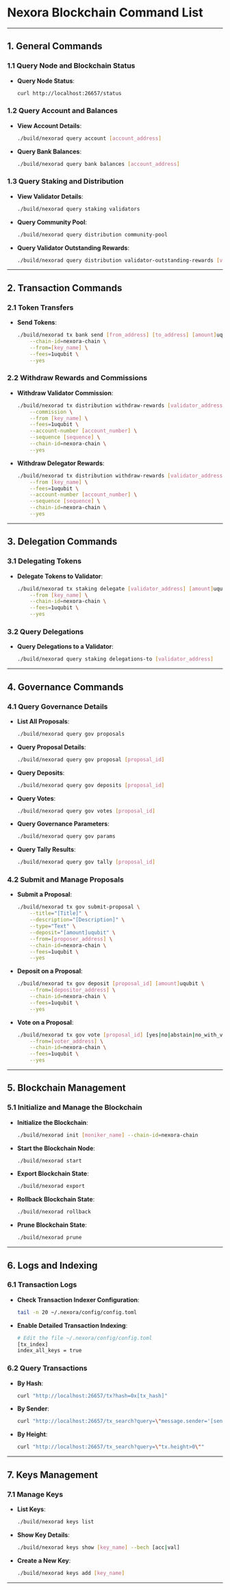 # **Nexora Blockchain Command List**

---

## **1. General Commands**

### 1.1 Query Node and Blockchain Status
- **Query Node Status**:
  ```bash
  curl http://localhost:26657/status
  ```

### 1.2 Query Account and Balances
- **View Account Details**:
  ```bash
  ./build/nexorad query account [account_address]
  ```
- **Query Bank Balances**:
  ```bash
  ./build/nexorad query bank balances [account_address]
  ```

### 1.3 Query Staking and Distribution
- **View Validator Details**:
  ```bash
  ./build/nexorad query staking validators
  ```
- **Query Community Pool**:
  ```bash
  ./build/nexorad query distribution community-pool
  ```
- **Query Validator Outstanding Rewards**:
  ```bash
  ./build/nexorad query distribution validator-outstanding-rewards [validator_address]
  ```

---

## **2. Transaction Commands**

### 2.1 Token Transfers
- **Send Tokens**:
  ```bash
  ./build/nexorad tx bank send [from_address] [to_address] [amount]uqubit \
      --chain-id=nexora-chain \
      --from=[key_name] \
      --fees=1uqubit \
      --yes
  ```

### 2.2 Withdraw Rewards and Commissions
- **Withdraw Validator Commission**:
  ```bash
  ./build/nexorad tx distribution withdraw-rewards [validator_address] \
      --commission \
      --from [key_name] \
      --fees=1uqubit \
      --account-number [account_number] \
      --sequence [sequence] \
      --chain-id=nexora-chain \
      --yes
  ```
- **Withdraw Delegator Rewards**:
  ```bash
  ./build/nexorad tx distribution withdraw-rewards [validator_address] \
      --from [key_name] \
      --fees=1uqubit \
      --account-number [account_number] \
      --sequence [sequence] \
      --chain-id=nexora-chain \
      --yes
  ```

---

## **3. Delegation Commands**

### 3.1 Delegating Tokens
- **Delegate Tokens to Validator**:
  ```bash
  ./build/nexorad tx staking delegate [validator_address] [amount]uqubit \
      --from [key_name] \
      --chain-id=nexora-chain \
      --fees=1uqubit \
      --yes
  ```

### 3.2 Query Delegations
- **Query Delegations to a Validator**:
  ```bash
  ./build/nexorad query staking delegations-to [validator_address]
  ```

---

## **4. Governance Commands**

### 4.1 Query Governance Details
- **List All Proposals**:
  ```bash
  ./build/nexorad query gov proposals
  ```
- **Query Proposal Details**:
  ```bash
  ./build/nexorad query gov proposal [proposal_id]
  ```
- **Query Deposits**:
  ```bash
  ./build/nexorad query gov deposits [proposal_id]
  ```
- **Query Votes**:
  ```bash
  ./build/nexorad query gov votes [proposal_id]
  ```
- **Query Governance Parameters**:
  ```bash
  ./build/nexorad query gov params
  ```
- **Query Tally Results**:
  ```bash
  ./build/nexorad query gov tally [proposal_id]
  ```

### 4.2 Submit and Manage Proposals
- **Submit a Proposal**:
  ```bash
  ./build/nexorad tx gov submit-proposal \
      --title="[Title]" \
      --description="[Description]" \
      --type="Text" \
      --deposit="[amount]uqubit" \
      --from=[proposer_address] \
      --chain-id=nexora-chain \
      --fees=1uqubit \
      --yes
  ```
- **Deposit on a Proposal**:
  ```bash
  ./build/nexorad tx gov deposit [proposal_id] [amount]uqubit \
      --from=[depositor_address] \
      --chain-id=nexora-chain \
      --fees=1uqubit \
      --yes
  ```
- **Vote on a Proposal**:
  ```bash
  ./build/nexorad tx gov vote [proposal_id] [yes|no|abstain|no_with_veto] \
      --from=[voter_address] \
      --chain-id=nexora-chain \
      --fees=1uqubit \
      --yes
  ```

---

## **5. Blockchain Management**

### 5.1 Initialize and Manage the Blockchain
- **Initialize the Blockchain**:
  ```bash
  ./build/nexorad init [moniker_name] --chain-id=nexora-chain
  ```
- **Start the Blockchain Node**:
  ```bash
  ./build/nexorad start
  ```
- **Export Blockchain State**:
  ```bash
  ./build/nexorad export
  ```
- **Rollback Blockchain State**:
  ```bash
  ./build/nexorad rollback
  ```
- **Prune Blockchain State**:
  ```bash
  ./build/nexorad prune
  ```

---

## **6. Logs and Indexing**

### 6.1 Transaction Logs
- **Check Transaction Indexer Configuration**:
  ```bash
  tail -n 20 ~/.nexora/config/config.toml
  ```
- **Enable Detailed Transaction Indexing**:
  ```bash
  # Edit the file ~/.nexora/config/config.toml
  [tx_index]
  index_all_keys = true
  ```

### 6.2 Query Transactions
- **By Hash**:
  ```bash
  curl "http://localhost:26657/tx?hash=0x[tx_hash]"
  ```
- **By Sender**:
  ```bash
  curl "http://localhost:26657/tx_search?query=\"message.sender='[sender_address]'\""
  ```
- **By Height**:
  ```bash
  curl "http://localhost:26657/tx_search?query=\"tx.height>0\""
  ```

---

## **7. Keys Management**

### 7.1 Manage Keys
- **List Keys**:
  ```bash
  ./build/nexorad keys list
  ```
- **Show Key Details**:
  ```bash
  ./build/nexorad keys show [key_name] --bech [acc|val]
  ```
- **Create a New Key**:
  ```bash
  ./build/nexorad keys add [key_name]
  ```

---

